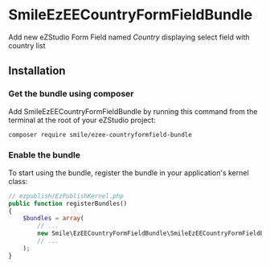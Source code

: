 # SmileEzEECountryFormFieldBundle

Add new eZStudio Form Field named *Country* displaying select field with country list

## Installation

### Get the bundle using composer

Add SmileEzEECountryFormFieldBundle by running this command from the terminal at the root of
your eZStudio project:

```bash
composer require smile/ezee-countryformfield-bundle
```


### Enable the bundle

To start using the bundle, register the bundle in your application's kernel class:

```php
// ezpublish/EzPublishKernel.php
public function registerBundles()
{
    $bundles = array(
        // ...
        new Smile\EzEECountryFormFieldBundle\SmileEzEECountryFormFieldBundle(),
        // ...
    );
}
```


